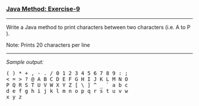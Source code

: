 ### [Java Method: Exercise-9](https://www.w3resource.com/java-exercises/method/java-method-exercise-9.php)

***
<p>Write a Java method to print characters between two characters (i.e. A to P ).</p>
Note: Prints 20 characters per line

***
_Sample output:_
<pre class="output">
( ) * + , - . / 0 1 2 3 4 5 6 7 8 9 : ;                                                                       
< = > ? @ A B C D E F G H I J K L M N O                                                                       
P Q R S T U V W X Y Z [ \ ] ^ _ ` a b c                                                                       
d e f g h i j k l m n o p q r s t u v w                                                                       
x y z
</pre>